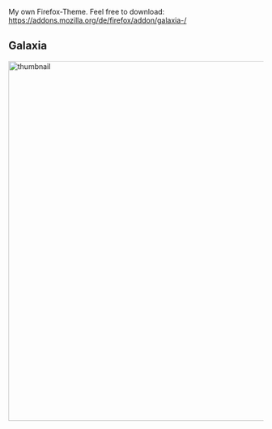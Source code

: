 My own Firefox-Theme. Feel free to download: https://addons.mozilla.org/de/firefox/addon/galaxia-/



<h2>Galaxia</h2>

<img width="710" alt="thumbnail" src="https://user-images.githubusercontent.com/57140925/134629204-88a4a0c7-f6f4-4985-a352-643958101476.png">
